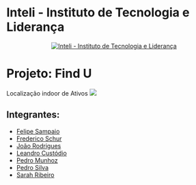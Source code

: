 # Inteli - Instituto de Tecnologia e Liderança

<p align="center">
<a href= "https://www.inteli.edu.br/"><img src="https://www.inteli.edu.br/wp-content/uploads/2021/08/20172028/marca_1-2.png" alt="Inteli - Instituto de Tecnologia e Liderança" border="0"></a>
</p>


# Projeto: Find U
Localização indoor de Ativos
<a><img src="https://github.com/2022M4T3-Inteli/Projeto2/blob/main/src/Frontend/FrontInicial%20-%20Sprint%204/imagens/logo.png" border="0"></a>

## Integrantes:
- <a href = "https://www.linkedin.com/in/felipe-sampaio-silva" >Felipe Sampaio</a>
- <a href = "https://www.linkedin.com/in/frederico-schur-6a3313237" >Frederico Schur</a>
- <a href = "https://www.linkedin.com/in/jv-oliveira-rodrigues" >João Rodrigues</a>
- <a href = "https://www.linkedin.com/in/leandro-custodio" >Leandro Custódio</a>
- <a href = "https://www.linkedin.com/in/pedromunhozsouza" >Pedro Munhoz</a>
- <a href = "https://www.linkedin.com/in/pedro-silva-14343022a " >Pedro Silva</a>
- <a href = "https://www.linkedin.com/in/sarah-ribeiro-361130195/" >Sarah Ribeiro</a>



